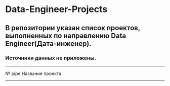 # Data-Engineer-Projects

## В репозитории указан список проектов, выполненных по направлению Data Engineer(Дата-инженер).
### Источники данных не приложены.

__________________________________
 № pipe Название проекта
__________________________________
